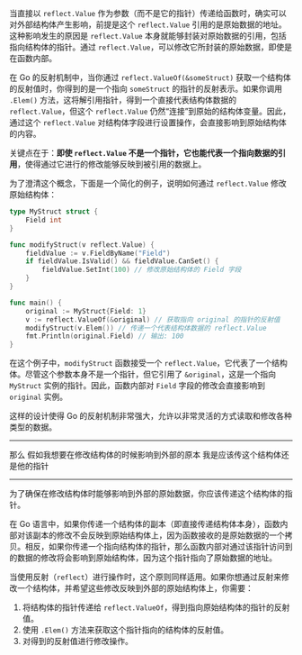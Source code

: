 当直接以 `reflect.Value` 作为参数（而不是它的指针）传递给函数时，确实可以对外部结构体产生影响，前提是这个 `reflect.Value` 引用的是原始数据的地址。这种影响发生的原因是 `reflect.Value` 本身就能够封装对原始数据的引用，包括指向结构体的指针。通过 `reflect.Value`，可以修改它所封装的原始数据，即使是在函数内部。

在 Go 的反射机制中，当你通过 `reflect.ValueOf(&someStruct)` 获取一个结构体的反射值时，你得到的是一个指向 `someStruct` 的指针的反射表示。如果你调用 `.Elem()` 方法，这将解引用指针，得到一个直接代表结构体数据的 `reflect.Value`，但这个 `reflect.Value` 仍然“连接”到原始的结构体变量。因此，通过这个 `reflect.Value` 对结构体字段进行设置操作，会直接影响到原始结构体的内容。

关键点在于：**即使 `reflect.Value` 不是一个指针，它也能代表一个指向数据的引用**，使得通过它进行的修改能够反映到被引用的数据上。

为了澄清这个概念，下面是一个简化的例子，说明如何通过 `reflect.Value` 修改原始结构体：

```go
type MyStruct struct {
    Field int
}

func modifyStruct(v reflect.Value) {
    fieldValue := v.FieldByName("Field")
    if fieldValue.IsValid() && fieldValue.CanSet() {
        fieldValue.SetInt(100) // 修改原始结构体的 Field 字段
    }
}

func main() {
    original := MyStruct{Field: 1}
    v := reflect.ValueOf(&original) // 获取指向 original 的指针的反射值
    modifyStruct(v.Elem()) // 传递一个代表结构体数据的 reflect.Value
    fmt.Println(original.Field) // 输出: 100
}
```

在这个例子中，`modifyStruct` 函数接受一个 `reflect.Value`，它代表了一个结构体。尽管这个参数本身不是一个指针，但它引用了 `&original`，这是一个指向 `MyStruct` 实例的指针。因此，函数内部对 `Field` 字段的修改会直接影响到 `original` 实例。

这样的设计使得 Go 的反射机制非常强大，允许以非常灵活的方式读取和修改各种类型的数据。





---





那么 假如我想要在修改结构体的时候影响到外部的原本 我是应该传这个结构体还是他的指针





---





为了确保在修改结构体时能够影响到外部的原始数据，你应该传递这个结构体的指针。

在 Go 语言中，如果你传递一个结构体的副本（即直接传递结构体本身），函数内部对该副本的修改不会反映到原始结构体上，因为函数接收的是原始数据的一个拷贝。相反，如果你传递一个指向结构体的指针，那么函数内部对通过该指针访问到的数据的修改将会影响到原始结构体，因为这个指针指向了原始数据的地址。

当使用反射（`reflect`）进行操作时，这个原则同样适用。如果你想通过反射来修改一个结构体，并希望这些修改反映到外部的原始结构体上，你需要：

1. 将结构体的指针传递给 `reflect.ValueOf`，得到指向原始结构体的指针的反射值。
2. 使用 `.Elem()` 方法来获取这个指针指向的结构体的反射值。
3. 对得到的反射值进行修改操作。